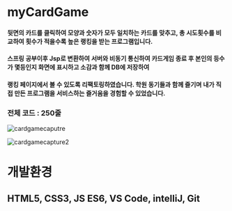 # myCardGame

#### 뒷면의 카드를 클릭하여 모양과 숫자가 모두 일치하는 카드를 맞추고, 총 시도횟수를 비교하여 횟수가 적을수록 높은 랭킹을 받는 프로그램입니다.
#### 스프링 공부이후 Jsp로 변환하여 서버와 비동기 통신하여 카드게임 종료 후 본인의 등수가 몇등인지 화면에 표시하고 소감과 함께 DB에 저장하여 
#### 랭킹 페이지에서 볼 수 있도록 리팩토링하였습니다. 학원 동기들과 함께 즐기며 내가 직접 만든 프로그램을 서비스하는 즐거움을 경험할 수 있었습니다. 

### 전체 코드 : 250줄

![cardgamecaputre](https://github.com/tkdgns11/myCardGame/assets/134262318/0f7aa60e-2dcb-4b0d-b9a0-a915c53f521a)

![cardgamecapture2](https://github.com/tkdgns11/myCardGame/assets/134262318/4524aaf8-7da7-4ab3-854a-7cfcb736f8fd)

# 개발환경
## HTML5, CSS3, JS ES6, VS Code, intelliJ, Git
